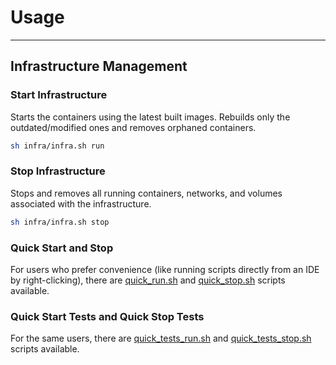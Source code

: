 # Usage


---
## Infrastructure Management

### Start Infrastructure

Starts the containers using the latest built images. Rebuilds only the outdated/modified ones and removes orphaned containers.

```bash
sh infra/infra.sh run
```


### Stop Infrastructure

Stops and removes all running containers, networks, and volumes associated with the infrastructure.

```bash
sh infra/infra.sh stop
```

### Quick Start and Stop

For users who prefer convenience (like running scripts directly from an IDE by right-clicking), there are [quick_run.sh](../quick_run.sh) and [quick_stop.sh](../quick_stop.sh) scripts available.


### Quick Start Tests and Quick Stop Tests

For the same users, there are [quick_tests_run.sh](../quick_tests_run.sh) and [quick_tests_stop.sh](../quick_tests_stop.sh) scripts available.